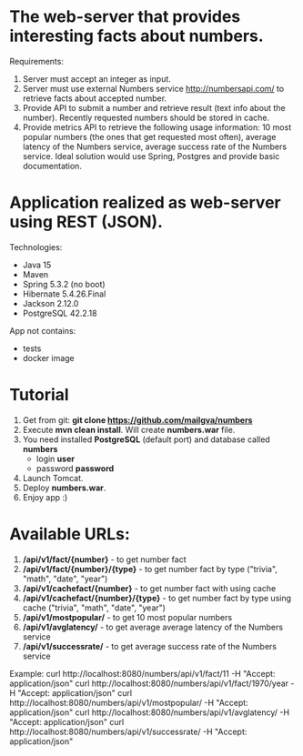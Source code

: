 # The web-server that provides interesting facts about numbers.
Requirements:
1. Server must accept an integer as input.
2. Server must use external Numbers service http://numbersapi.com/ to retrieve facts about accepted number.
3. Provide API to submit a number and retrieve result (text info about the number). Recently requested numbers should be stored in cache.
4. Provide metrics API to retrieve the following usage information: 10 most popular numbers (the ones that get requested most often), average latency of the Numbers service, average success rate of the Numbers service.
   Ideal solution would use Spring, Postgres and provide basic documentation.

# Application realized as web-server using REST (JSON). 
Technologies:
- Java 15
- Maven  
- Spring 5.3.2 (no boot)
- Hibernate 5.4.26.Final
- Jackson 2.12.0
- PostgreSQL 42.2.18

App not contains:
- tests
- docker image

# Tutorial
1. Get from git: **git clone https://github.com/mailgva/numbers** 
2. Execute  **mvn clean install**. Will create **numbers.war** file. 
3. You need installed **PostgreSQL** (default port) and database called **numbers**
   - login **user**
   - password **password** 
4. Launch Tomcat.
5. Deploy **numbers.war**.
6. Enjoy app :)

# Available URLs:
1. **/api/v1/fact/{number}** - to get number fact 
2. **/api/v1/fact/{number}/{type}** - to get number fact by type ("trivia", "math", "date", "year")
3. **/api/v1/cachefact/{number}** - to get number fact with using cache
4. **/api/v1/cachefact/{number}/{type}** - to get number fact by type using cache ("trivia", "math", "date", "year")
5. **/api/v1/mostpopular/** - to get 10 most popular numbers
6. **/api/v1/avglatency/** - to get average average latency of the Numbers service
7. **/api/v1/successrate/** - to get average success rate of the Numbers service

Example:
curl http://localhost:8080/numbers/api/v1/fact/11 -H "Accept: application/json"
curl http://localhost:8080/numbers/api/v1/fact/1970/year -H "Accept: application/json"
curl http://localhost:8080/numbers/api/v1/mostpopular/ -H "Accept: application/json"
curl http://localhost:8080/numbers/api/v1/avglatency/ -H "Accept: application/json"
curl http://localhost:8080/numbers/api/v1/successrate/ -H "Accept: application/json"
